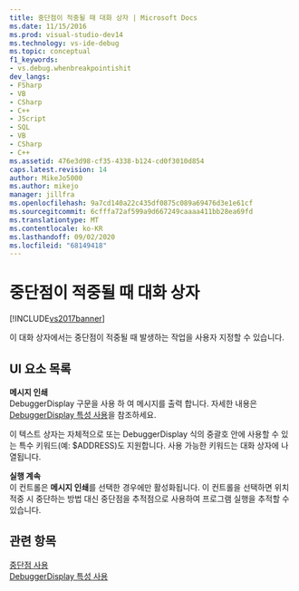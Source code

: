```yaml
---
title: 중단점이 적중될 때 대화 상자 | Microsoft Docs
ms.date: 11/15/2016
ms.prod: visual-studio-dev14
ms.technology: vs-ide-debug
ms.topic: conceptual
f1_keywords:
- vs.debug.whenbreakpointishit
dev_langs:
- FSharp
- VB
- CSharp
- C++
- JScript
- SQL
- VB
- CSharp
- C++
ms.assetid: 476e3d98-cf35-4338-b124-cd0f3010d854
caps.latest.revision: 14
author: MikeJo5000
ms.author: mikejo
manager: jillfra
ms.openlocfilehash: 9a7cd140a22c435df0875c089a69476d3e1e61cf
ms.sourcegitcommit: 6cfffa72af599a9d667249caaaa411bb28ea69fd
ms.translationtype: MT
ms.contentlocale: ko-KR
ms.lasthandoff: 09/02/2020
ms.locfileid: "68149418"
---
```

# <a name="when-breakpoint-is-hit-dialog-box"></a>중단점이 적중될 때 대화 상자
[!INCLUDE[vs2017banner](../includes/vs2017banner.md)]

이 대화 상자에서는 중단점이 적중될 때 발생하는 작업을 사용자 지정할 수 있습니다.  
  
## <a name="uielement-list"></a>UI 요소 목록  
 **메시지 인쇄**  
 DebuggerDisplay 구문을 사용 하 여 메시지를 출력 합니다. 자세한 내용은 [DebuggerDisplay 특성 사용](../debugger/using-the-debuggerdisplay-attribute.md)을 참조하세요.  
  
 이 텍스트 상자는 자체적으로 또는 DebuggerDisplay 식의 중괄호 안에 사용할 수 있는 특수 키워드(예: $ADDRESS)도 지원합니다. 사용 가능한 키워드는 대화 상자에 나열됩니다.  
  
 **실행 계속**  
 이 컨트롤은 **메시지 인쇄**를 선택한 경우에만 활성화됩니다. 이 컨트롤을 선택하면 위치 적중 시 중단하는 방법 대신 중단점을 추적점으로 사용하여 프로그램 실행을 추적할 수 있습니다.  
  
## <a name="see-also"></a>관련 항목  
 [중단점 사용](../debugger/using-breakpoints.md)   
 [DebuggerDisplay 특성 사용](../debugger/using-the-debuggerdisplay-attribute.md)
